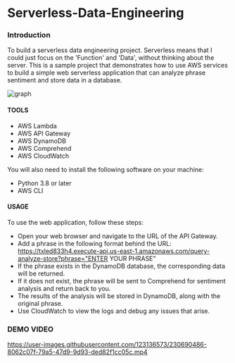 # Serverless-Data-Engineering

### Introduction
To build a serverless data engineering project. Serverless means that I could just focus on the 'Function' and 'Data', without thinking about the server. This is a sample project that demonstrates how to use AWS services to build a simple web serverless application that can analyze phrase sentiment and store data in a database.

![graph](https://user-images.githubusercontent.com/123136573/230687402-9142d5aa-9304-4872-b06e-8f50616227ae.png)


#### TOOLS
- AWS Lambda
- AWS API Gateway
- AWS DynamoDB
- AWS Comprehend
- AWS CloudWatch

You will also need to install the following software on your machine:
- Python 3.8 or later
- AWS CLI


#### USAGE
To use the web application, follow these steps: <br>

- Open your web browser and navigate to the URL of the API Gateway. 
- Add a phrase in the following format behind the URL: https://txled833h4.execute-api.us-east-1.amazonaws.com/query-analyze-store?phrase="ENTER YOUR PHRASE"
- If the phrase exists in the DynamoDB database, the corresponding data will be returned.
- If it does not exist, the phrase will be sent to Comprehend for sentiment analysis and return back to you. 
- The results of the analysis will be stored in DynamoDB, along with the original phrase.
- Use CloudWatch to view the logs and debug any issues that arise.

### DEMO VIDEO

https://user-images.githubusercontent.com/123136573/230690486-8062c07f-79a5-47d9-9d93-ded82f1cc05c.mp4


